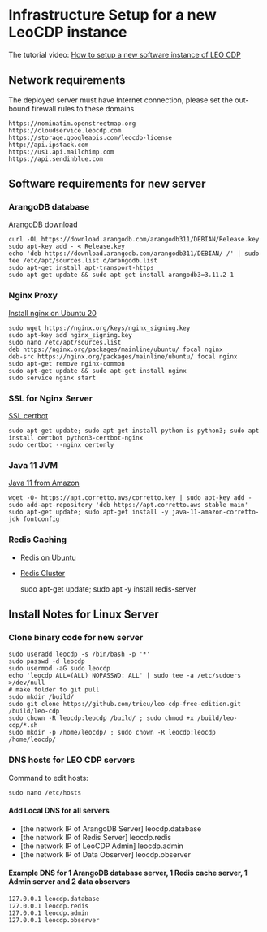 # Infrastructure Setup for a new LeoCDP instance

The tutorial video: [How to setup a new software instance of LEO CDP](https://knowledge.leocdp.net/p/how-to-setup-new-software-instance-of.html)

## Network requirements

The deployed server must have Internet connection, please set the out-bound firewall rules to these domains

    https://nominatim.openstreetmap.org
    https://cloudservice.leocdp.com
    https://storage.googleapis.com/leocdp-license
    http://api.ipstack.com
    https://us1.api.mailchimp.com
    https://api.sendinblue.com

## Software requirements for new server

### ArangoDB database

[ArangoDB download](https://www.arangodb.com/download-major/ubuntu)

	curl -OL https://download.arangodb.com/arangodb311/DEBIAN/Release.key
	sudo apt-key add - < Release.key
	echo 'deb https://download.arangodb.com/arangodb311/DEBIAN/ /' | sudo tee /etc/apt/sources.list.d/arangodb.list
	sudo apt-get install apt-transport-https
	sudo apt-get update && sudo apt-get install arangodb3=3.11.2-1

### Nginx Proxy

[Install nginx on Ubuntu 20](https://www.tecmint.com/install-nginx-on-ubuntu-20-04)

	sudo wget https://nginx.org/keys/nginx_signing.key
	sudo apt-key add nginx_signing.key
	sudo nano /etc/apt/sources.list
	deb https://nginx.org/packages/mainline/ubuntu/ focal nginx
	deb-src https://nginx.org/packages/mainline/ubuntu/ focal nginx
	sudo apt-get remove nginx-common
	sudo apt-get update && sudo apt-get install nginx
	sudo service nginx start


### SSL for Nginx Server

[SSL certbot](https://www.digitalocean.com/community/tutorials/how-to-secure-nginx-with-let-s-encrypt-on-ubuntu-20-04)

	sudo apt-get update; sudo apt-get install python-is-python3; sudo apt install certbot python3-certbot-nginx
	sudo certbot --nginx certonly


### Java 11 JVM

[Java 11 from Amazon](https://docs.aws.amazon.com/corretto/latest/corretto-11-ug/generic-linux-install.html)

	wget -O- https://apt.corretto.aws/corretto.key | sudo apt-key add - 
	sudo add-apt-repository 'deb https://apt.corretto.aws stable main'
	sudo apt-get update; sudo apt-get install -y java-11-amazon-corretto-jdk fontconfig

### Redis Caching

* [Redis on Ubuntu](https://vitux.com/install-redis-on-ubuntu/)
* [Redis Cluster](https://success.outsystems.com/Support/Enterprise_Customers/Installation/Configuring_OutSystems_with_Redis_in-memory_session_storage/Set_up_a_Redis_Cluster_for_Production_environments)

    sudo apt-get update; sudo apt -y install redis-server

## Install Notes for Linux Server

### Clone binary code for new server

	sudo useradd leocdp -s /bin/bash -p '*'
	sudo passwd -d leocdp
	sudo usermod -aG sudo leocdp
	echo 'leocdp ALL=(ALL) NOPASSWD: ALL' | sudo tee -a /etc/sudoers >/dev/null
	# make folder to git pull 
	sudo mkdir /build/
	sudo git clone https://github.com/trieu/leo-cdp-free-edition.git /build/leo-cdp
	sudo chown -R leocdp:leocdp /build/ ; sudo chmod +x /build/leo-cdp/*.sh
	sudo mkdir -p /home/leocdp/ ; sudo chown -R leocdp:leocdp /home/leocdp/

### DNS hosts for LEO CDP servers 

Command to edit hosts: 
	
	sudo nano /etc/hosts

#### Add Local DNS for all servers

- [the network IP of ArangoDB Server] leocdp.database
- [the network IP of Redis Server] leocdp.redis
- [the network IP of LeoCDP Admin] leocdp.admin
- [the network IP of Data Observer] leocdp.observer

#### Example DNS for 1 ArangoDB database server, 1 Redis cache server, 1 Admin server and 2 data observers

	127.0.0.1 leocdp.database
	127.0.0.1 leocdp.redis
	127.0.0.1 leocdp.admin
	127.0.0.1 leocdp.observer